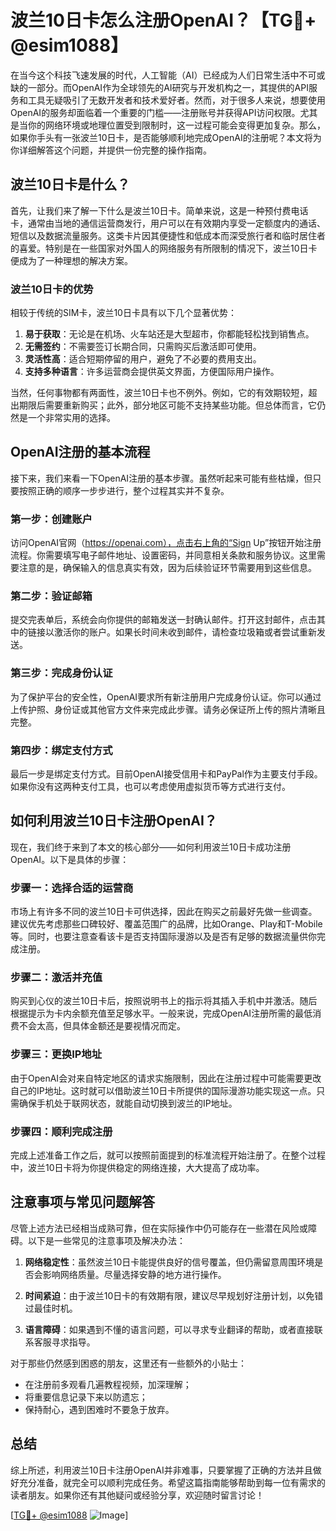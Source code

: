 # 波兰10日卡怎么注册OpenAI？【TG💪+ @esim1088】

在当今这个科技飞速发展的时代，人工智能（AI）已经成为人们日常生活中不可或缺的一部分。而OpenAI作为全球领先的AI研究与开发机构之一，其提供的API服务和工具无疑吸引了无数开发者和技术爱好者。然而，对于很多人来说，想要使用OpenAI的服务却面临着一个重要的门槛——注册账号并获得API访问权限。尤其是当你的网络环境或地理位置受到限制时，这一过程可能会变得更加复杂。那么，如果你手头有一张波兰10日卡，是否能够顺利地完成OpenAI的注册呢？本文将为你详细解答这个问题，并提供一份完整的操作指南。

## 波兰10日卡是什么？

首先，让我们来了解一下什么是波兰10日卡。简单来说，这是一种预付费电话卡，通常由当地的通信运营商发行，用户可以在有效期内享受一定额度内的通话、短信以及数据流量服务。这类卡片因其便捷性和低成本而深受旅行者和临时居住者的喜爱。特别是在一些国家对外国人的网络服务有所限制的情况下，波兰10日卡便成为了一种理想的解决方案。

### 波兰10日卡的优势

相较于传统的SIM卡，波兰10日卡具有以下几个显著优势：

1. **易于获取**：无论是在机场、火车站还是大型超市，你都能轻松找到销售点。
2. **无需签约**：不需要签订长期合同，只需购买后激活即可使用。
3. **灵活性高**：适合短期停留的用户，避免了不必要的费用支出。
4. **支持多种语言**：许多运营商会提供英文界面，方便国际用户操作。

当然，任何事物都有两面性，波兰10日卡也不例外。例如，它的有效期较短，超出期限后需要重新购买；此外，部分地区可能不支持某些功能。但总体而言，它仍然是一个非常实用的选择。

## OpenAI注册的基本流程

接下来，我们来看一下OpenAI注册的基本步骤。虽然听起来可能有些枯燥，但只要按照正确的顺序一步步进行，整个过程其实并不复杂。

### 第一步：创建账户

访问OpenAI官网（https://openai.com），点击右上角的“Sign Up”按钮开始注册流程。你需要填写电子邮件地址、设置密码，并同意相关条款和服务协议。这里需要注意的是，确保输入的信息真实有效，因为后续验证环节需要用到这些信息。

### 第二步：验证邮箱

提交完表单后，系统会向你提供的邮箱发送一封确认邮件。打开这封邮件，点击其中的链接以激活你的账户。如果长时间未收到邮件，请检查垃圾箱或者尝试重新发送。

### 第三步：完成身份认证

为了保护平台的安全性，OpenAI要求所有新注册用户完成身份认证。你可以通过上传护照、身份证或其他官方文件来完成此步骤。请务必保证所上传的照片清晰且完整。

### 第四步：绑定支付方式

最后一步是绑定支付方式。目前OpenAI接受信用卡和PayPal作为主要支付手段。如果你没有这两种支付工具，也可以考虑使用虚拟货币等方式进行支付。

## 如何利用波兰10日卡注册OpenAI？

现在，我们终于来到了本文的核心部分——如何利用波兰10日卡成功注册OpenAI。以下是具体的步骤：

### 步骤一：选择合适的运营商

市场上有许多不同的波兰10日卡可供选择，因此在购买之前最好先做一些调查。建议优先考虑那些口碑较好、覆盖范围广的品牌，比如Orange、Play和T-Mobile等。同时，也要注意查看该卡是否支持国际漫游以及是否有足够的数据流量供你完成注册。

### 步骤二：激活并充值

购买到心仪的波兰10日卡后，按照说明书上的指示将其插入手机中并激活。随后根据提示为卡内余额充值至足够水平。一般来说，完成OpenAI注册所需的最低消费不会太高，但具体金额还是要视情况而定。

### 步骤三：更换IP地址

由于OpenAI会对来自特定地区的请求实施限制，因此在注册过程中可能需要更改自己的IP地址。这时就可以借助波兰10日卡所提供的国际漫游功能实现这一点。只需确保手机处于联网状态，就能自动切换到波兰的IP地址。

### 步骤四：顺利完成注册

完成上述准备工作之后，就可以按照前面提到的标准流程开始注册了。在整个过程中，波兰10日卡将为你提供稳定的网络连接，大大提高了成功率。

## 注意事项与常见问题解答

尽管上述方法已经相当成熟可靠，但在实际操作中仍可能存在一些潜在风险或障碍。以下是一些常见的注意事项及解决办法：

1. **网络稳定性**：虽然波兰10日卡能提供良好的信号覆盖，但仍需留意周围环境是否会影响网络质量。尽量选择安静的地方进行操作。
   
2. **时间紧迫**：由于波兰10日卡的有效期有限，建议尽早规划好注册计划，以免错过最佳时机。
   
3. **语言障碍**：如果遇到不懂的语言问题，可以寻求专业翻译的帮助，或者直接联系客服寻求指导。

对于那些仍然感到困惑的朋友，这里还有一些额外的小贴士：
- 在注册前多观看几遍教程视频，加深理解；
- 将重要信息记录下来以防遗忘；
- 保持耐心，遇到困难时不要急于放弃。

## 总结

综上所述，利用波兰10日卡注册OpenAI并非难事，只要掌握了正确的方法并且做好充分准备，就完全可以顺利完成任务。希望这篇指南能够帮助到每一位有需求的读者朋友。如果你还有其他疑问或经验分享，欢迎随时留言讨论！

[[TG💪+ @esim1088](https://t.me/s/esim1088) ![Image](https://i.postimg.cc/4NQfJmqS/Snipaste-2025-05-13-00-14-12.png)]